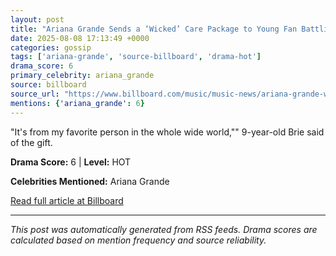 ```yaml
---
layout: post
title: "Ariana Grande Sends a ‘Wicked’ Care Package to Young Fan Battling Cancer: ‘I Hope It Makes You Smile’""
date: 2025-08-08 17:13:49 +0000
categories: gossip
tags: ['ariana-grande', 'source-billboard', 'drama-hot']
drama_score: 6
primary_celebrity: ariana_grande
source: billboard
source_url: "https://www.billboard.com/music/music-news/ariana-grande-wicked-care-package-young-fan-cancer-1236039662/""
mentions: {'ariana_grande': 6}
---
```


"It's from my favorite person in the whole wide world,"" 9-year-old Brie said of the gift.

**Drama Score:** 6 | **Level:** HOT

**Celebrities Mentioned:** Ariana Grande

[Read full article at Billboard](https://www.billboard.com/music/music-news/ariana-grande-wicked-care-package-young-fan-cancer-1236039662/)

---
*This post was automatically generated from RSS feeds. Drama scores are calculated based on mention frequency and source reliability.*

